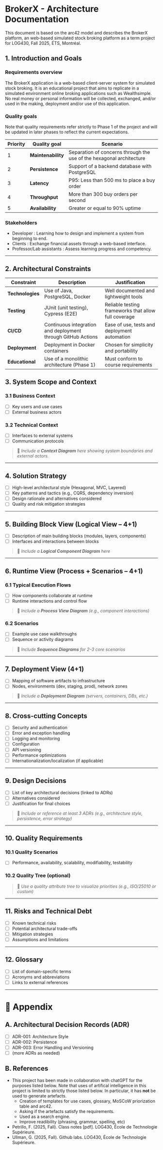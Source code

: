 # BrokerX -  Architecture Documentation
This document is based on the arc42 model and describes the BrokerX platform, an web-based simulated stock broking platform as a term project for LOG430, Fall 2025, ÉTS, Montréal.


## 1. Introduction and Goals
### Requirements overview
The BrokerX application is a web-based  client-server system for simulated stock broking. It is an educational project that aims to replicate in a simulated environment online broking applications such as Wealthsimple. No real money or personal information will be collected, exchanged, and/or used in the making, deployment and/or use of this application.

### Quality goals
Note that quality requirements refer strictly to Phase 1 of the project and will be updated in later phases to reflect the current expectations.

| Priority | Quality goal | Scenario |
|----------|------------------|----------|
| 1 | **Maintenability** | Separation of concerns through the use of the hexagonal architecture |
| 2 | **Persistence** | Support of a backend database with PostgreSQL |
| 3 | **Latency** | P95: Less than 500 ms to place a buy order |
| 4 | **Throughput** | More than 300 buy orders per second |
| 5 | **Availability** | Greater or equal to 90% uptime |


### Stakeholders
- Developer : Learning how to design and implement a system from beginning to end.
- Clients : Exchange financial assets through a web-based interface.
- Professor/Lab assistants : Assess learning progress and competency.

---

## 2. Architectural Constraints
| Constraint | Description | Justification |
|----------|---------------|---------------|
| **Technologies** | Use of Java, PostgreSQL, Docker| Well documented and lightweight tools |
| **Testing** | JUnit (unit testing), Cypress (E2E) | Reliable testing frameworks that allow full coverage |
| **CI/CD** | Continuous integration and deployment through GitHub Actions | Ease of use, tests and deployment automation |
| **Deployment** | Deployment in Docker containers | Chosen for simplicity and portability |
| **Educational** | Use of a monolithic architecture (Phase 1) | Must conform to course requirements |


## 3. System Scope and Context

### 3.1 Business Context
- [ ] Key users and use cases
- [ ] External business actors

### 3.2 Technical Context
- [ ] Interfaces to external systems
- [ ] Communication protocols

> 📌 *Include a **Context Diagram** here showing system boundaries and external actors.*

---

## 4. Solution Strategy
- [ ] High-level architectural style (Hexagonal, MVC, Layered)
- [ ] Key patterns and tactics (e.g., CQRS, dependency inversion)
- [ ] Design rationale and alternatives considered
- [ ] Quality and risk mitigation strategies

---

## 5. Building Block View (Logical View – 4+1)
- [ ] Description of main building blocks (modules, layers, components)
- [ ] Interfaces and interactions between blocks

> 📌 *Include a **Logical Component Diagram** here*

---

## 6. Runtime View (Process + Scenarios – 4+1)

### 6.1 Typical Execution Flows
- [ ] How components collaborate at runtime
- [ ] Runtime interactions and control flow

> 📌 *Include a **Process View Diagram** (e.g., component interactions)*

### 6.2 Scenarios
- [ ] Example use case walkthroughs
- [ ] Sequence or activity diagrams

> 📌 *Include **Sequence Diagrams** for 2–3 core scenarios*

---

## 7. Deployment View (4+1)
- [ ] Mapping of software artifacts to infrastructure
- [ ] Nodes, environments (dev, staging, prod), network zones

> 📌 *Include a **Deployment Diagram** (servers, containers, DBs, etc.)*

---

## 8. Cross-cutting Concepts
- [ ] Security and authentication
- [ ] Error and exception handling
- [ ] Logging and monitoring
- [ ] Configuration
- [ ] API versioning
- [ ] Performance optimizations
- [ ] Internationalization/localization (if applicable)

---

## 9. Design Decisions
- [ ] List of key architectural decisions (linked to ADRs)
- [ ] Alternatives considered
- [ ] Justification for final choices

> 📌 *Include or reference at least 3 ADRs (e.g., architecture style, persistence, error strategy)*

---

## 10. Quality Requirements

### 10.1 Quality Scenarios
- [ ] Performance, availability, scalability, modifiability, testability

### 10.2 Quality Tree (optional)
> 📌 *Use a quality attribute tree to visualize priorities (e.g., ISO/25010 or custom)*

---

## 11. Risks and Technical Debt
- [ ] Known technical risks
- [ ] Potential architectural trade-offs
- [ ] Mitigation strategies
- [ ] Assumptions and limitations

---

## 12. Glossary
- [ ] List of domain-specific terms
- [ ] Acronyms and abbreviations
- [ ] Links to external references

---

# 📎 Appendix

## A. Architectural Decision Records (ADR)
- [ ] ADR-001: Architecture Style
- [ ] ADR-002: Persistence
- [ ] ADR-003: Error Handling and Versioning
- [ ] (more ADRs as needed)

## B. References
- This project has been made in collaboration with chatGPT for the purposes listed below. Note that uses of artifical intelligence in this project is limited to strictly those listed below. In particular, it has **not** be used to generate artefacts.
  - Creation of templates for use cases, glossary, MoSCoW priorization table and arc42.
  - Asking if the artefacts satisfy the requirements.
  - Used as a search engine.
  - Improve readibility (phrasing, grammar, spelling, etc)
- Petrillo, F. (2025, Fall). Class notes [pdf]. LOG430, École de Technologie Supérieure.
- Ullman, G. (2025, Fall). Github labs. LOG430, École de Technologie Supérieure.


